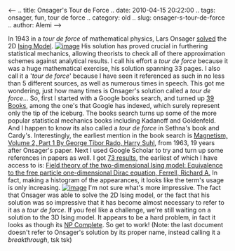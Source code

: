 <--
.. title: Onsager's Tour de Force
.. date: 2010-04-15 20:22:00
.. tags: onsager, fun, tour de force
.. category: old
.. slug: onsager-s-tour-de-force
.. author: Alemi
-->


In 1943 in a *tour de force* of mathematical physics, Lars Onsager
[solved](http://prola.aps.org/abstract/PR/v65/i3-4/p117_1) the 2D [Ising
Model](http://en.wikipedia.org/wiki/Ising_model).
[![image](http://1.bp.blogspot.com/_YOjDhtygcuA/S8esZ-lw1aI/AAAAAAAAAJw/2UTC_JAHg1Q/s320/onsager.jpg)](http://1.bp.blogspot.com/_YOjDhtygcuA/S8esZ-lw1aI/AAAAAAAAAJw/2UTC_JAHg1Q/s1600/onsager.jpg)
His solution has proved crucial in furthering statistical mechanics,
allowing theorists to check all of there approximation schemes against
analytical results. I call his effort a *tour de force* because it was a
huge mathematical exercise, his solution spanning 33 pages. I also call
it a '*tour de force*' because I have seen it referenced as such in no
less than 5 different sources, as well as numerous times in speech. This
got me wondering, just how many times is Onsager's solution called a
*tour de force*... So, first I started with a Google books search, and
turned up [39
Books](http://www.google.com/search?q=%22tour%20de%20force%22%20onsager%20ising&num=30&hl=en&newwindow=1&safe=off&tbo=s&tbs=bks:1&ei=HaTHS_qSNYa0lQer-8jEAQ&sa=X&oi=tool&resnum=0&ct=tlink&ved=0CDAQpwU4Hg),
among the one's that Google has indexed, which surely represent only the
tip of the iceburg. The books search turns up some of the more popular
statistical mechanics books including Kadanoff and Goldenfeld. And I
happen to know its also called a *tour de force* in Sethna's book and
Cardy's. Interestingly, the earliest mention in the book search is
[Magnetism, Volume 2, Part 1 By George Tibor Rado, Harry
Suhl](http://books.google.com/books?ei=HaTHS_qSNYa0lQer-8jEAQ&ct=result&id=McHvAAAAMAAJ&dq=%22tour+de+force%22+onsager+ising&q=%22tour+de+force%22#search_anchor),
from 1963, 19 years after Onsager's paper. Next I used Google Scholar to
try and turn up some references in papers as well. I got [73
results](http://scholar.google.com/scholar?hl=en&q=%22tour+de+force%22+onsager+ising&btnG=Search&as_sdt=20000000000&as_ylo=&as_vis=0),
the earliest of which I have access to is: [Field theory of the
two-dimensional Ising model: Equivalence to the free particle
one-dimensional Dirac equation, Ferrell, Richard
A.](http://adsabs.harvard.edu/abs/1973JSP.....8..265F) In fact, making a
histogram of the appearances, it looks like the term's usage is only
increasing.
[![image](http://4.bp.blogspot.com/_YOjDhtygcuA/S8epu8Hr4yI/AAAAAAAAAJo/SH2qQktvO-g/s320/onsager.png)](http://4.bp.blogspot.com/_YOjDhtygcuA/S8epu8Hr4yI/AAAAAAAAAJo/SH2qQktvO-g/s1600/onsager.png)
I'm not sure what's more impressive. The fact that Onsager was able to
solve the 2D Ising model, or the fact that his solution was so
impressive that it has become almost necessary to refer to it as a *tour
de force*. If you feel like a challenge, we're still waiting on a
solution to the 3D Ising model. It appears to be a hard problem, in fact
it looks as though its [NP
Complete](https://docs.google.com/viewer?url=http://www.siam.org/pdf/news/654.pdf).
So get to work! (Note: the last document doesn't refer to Onsager's
solution by its proper name, instead calling it a *breakthrough*, tsk
tsk)
